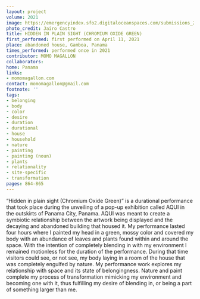 ```yaml
---
layout: project
volume: 2021
image: https://emergencyindex.sfo2.digitaloceanspaces.com/submissions_2021/images/1664593999070_Hidden_in_plain_sight_BW_3_documentado_por_Jairo_Castro.jpg
photo_credit: Jairo Castro
title: HIDDEN IN PLAIN SIGHT (CHROMIUM OXIDE GREEN)
first_performed: first performed on April 11, 2021
place: abandoned house, Gamboa, Panama
times_performed: performed once in 2021
contributor: MOMO MAGALLON
collaborators:
home: Panama
links:
- momomagallon.com
contact: momomagallon@gmail.com
footnote: ''
tags:
- belonging
- body
- color
- desire
- duration
- durational
- house
- household
- nature
- painting
- painting (noun)
- plants
- relationality
- site-specific
- transformation
pages: 864-865
---
```


“Hidden in plain sight (Chromium Oxide Green)” is a durational performance that took place during the unveiling of a pop-up exhibition called AQUI in the outskirts of Panama City, Panama. AQUI was meant to create a symbiotic relationship between the artwork being displayed and the decaying and abandoned building that housed it. My performance lasted four hours where I painted my head in a green, mossy color and covered my body with an abundance of leaves and plants found within and around the space. With the intention of completely blending in with my environment I remained motionless for the duration of the performance. During that time visitors could see, or not see, my body laying in a room of the house that was completely engulfed by nature. My performance work explores my relationship with space and its state of belongingness. Nature and paint complete my process of transformation mimicking my environment and becoming one with it, thus fulfilling my desire of blending in, or being a part of something larger than me. 